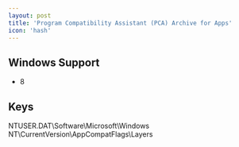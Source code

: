 ```yaml
---
layout: post
title: 'Program Compatibility Assistant (PCA) Archive for Apps'
icon: 'hash'
---
```


## Windows Support

- 8



## Keys

NTUSER.DAT\Software\Microsoft\Windows NT\CurrentVersion\AppCompatFlags\Layers

